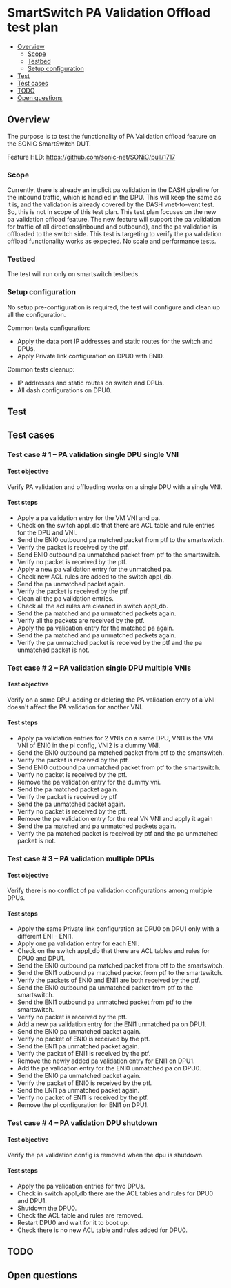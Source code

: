 # SmartSwitch PA Validation Offload test plan

* [Overview](#Overview)
   * [Scope](#Scope)
   * [Testbed](#Testbed)
   * [Setup configuration](#Setup%20configuration)
* [Test](#Test)
* [Test cases](#Test%20cases)
* [TODO](#TODO)
* [Open questions](#Open%20questions)

## Overview
The purpose is to test the functionality of PA Validation offload feature on the SONIC SmartSwitch DUT.

Feature HLD: https://github.com/sonic-net/SONiC/pull/1717

### Scope
Currently, there is already an implicit pa validation in the DASH pipeline for the inbound traffic, which is handled in the DPU. This will keep the same as it is, and the validation is already covered by the DASH vnet-to-vent test. So, this is not in scope of this test plan.
This test plan focuses on the new pa validation offload feature. The new feature will support the pa validation for traffic of all directions(inbound and outbound), and the pa validation is offloaded to the switch side.
This test is targeting to verify the pa validation offload functionality works as expected.
No scale and performance tests.

### Testbed
The test will run only on smartswitch testbeds.

### Setup configuration
No setup pre-configuration is required, the test will configure and clean up all the configuration.

Common tests configuration:
- Apply the data port IP addresses and static routes for the switch and DPUs.
- Apply Private link configuration on DPU0 with ENI0.

Common tests cleanup:
- IP addresses and static routes on switch and DPUs.
- All dash configurations on DPU0.

## Test

## Test cases
### Test case # 1 – PA validation single DPU single VNI
#### Test objective
Verify PA validation and offloading works on a single DPU with a single VNI.
#### Test steps
* Apply a pa validation entry for the VM VNI and pa.
* Check on the switch appl_db that there are ACL table and rule entries for the DPU and VNI.
* Send the ENI0 outbound pa matched packet from ptf to the smartswitch.
* Verify the packet is received by the ptf.
* Send ENI0 outbound pa unmatched packet from ptf to the smartswitch.
* Verify no packet is received by the ptf.
* Apply a new pa validation entry for the unmatched pa.
* Check new ACL rules are added to the switch appl_db.
* Send the pa unmatched packet again.
* Verify the packet is received by the ptf.
* Clean all the pa validation entries.
* Check all the acl rules are cleaned in switch appl_db.
* Send the pa matched and pa unmatched packets again.
* Verify all the packets are received by the ptf.
* Apply the pa validation entry for the matched pa again.
* Send the pa matched and pa unmatched packets again.
* Verify the pa unmatched packet is received by the ptf and the pa unmatched packet is not.

### Test case # 2 – PA validation single DPU multiple VNIs
#### Test objective
Verify on a same DPU, adding or deleting the PA validation entry of a VNI doesn't affect the PA validation for another VNI.
#### Test steps
* Apply pa validation entries for 2 VNIs on a same DPU, VNI1 is the VM VNI of ENI0 in the pl config, VNI2 is a dummy VNI.
* Send the ENI0 outbound pa matched packet from ptf to the smartswitch.
* Verify the packet is received by the ptf.
* Send ENI0 outbound pa unmatched packet from ptf to the smartswitch.
* Verify no packet is received by the ptf.
* Remove the pa validation entry for the dummy vni.
* Send the pa matched packet again.
* Verify the packet is received by ptf
* Send the pa unmatched packet again.
* Verify no packet is received by the ptf.
* Remove the pa validation entry for the real VN VNI and apply it again
* Send the pa matched and pa unmatched packets again.
* Verify the pa matched packet is received by ptf and the pa unmatched packet is not.

### Test case # 3 – PA validation multiple DPUs
#### Test objective
Verify there is no conflict of pa validation configurations among multiple DPUs.
#### Test steps
* Apply the same Private link configuration as DPU0 on DPU1 only with a different ENI - ENI1.
* Apply one pa validation entry for each ENI.
* Check on the switch appl_db that there are ACL tables and rules for DPU0 and DPU1.
* Send the ENI0 outbound pa matched packet from ptf to the smartswitch.
* Send the ENI1 outbound pa matched packet from ptf to the smartswitch.
* Verify the packets of ENI0 and ENI1 are both received by the ptf.
* Send the ENI0 outbound pa unmatched packet from ptf to the smartswitch.
* Send the ENI1 outbound pa unmatched packet from ptf to the smartswitch.
* Verify no packet is received by the ptf.
* Add a new pa validation entry for the ENI1 unmatched pa on DPU1.
* Send the ENI0 pa unmatched packet again.
* Verify no packet of ENI0 is received by the ptf.
* Send the ENI1 pa unmatched packet again.
* Verify the packet of ENI1 is received by the ptf.
* Remove the newly added pa validation entry for ENI1 on DPU1.
* Add the pa validation entry for the ENI0 unmatched pa on DPU0.
* Send the ENI0 pa unmatched packet again.
* Verify the packet of ENI0 is received by the ptf.
* Send the ENI1 pa unmatched packet again.
* Verify no packet of ENI1 is received by the ptf.
* Remove the pl configuration for ENI1 on DPU1.

### Test case # 4 – PA validation DPU shutdown
#### Test objective
Verify the pa validation config is removed when the dpu is shutdown.
#### Test steps
* Apply the pa validation entries for two DPUs.
* Check in switch appl_db there are the ACL tables and rules for DPU0 and DPU1.
* Shutdown the DPU0.
* Check the ACL table and rules are removed.
* Restart DPU0 and wait for it to boot up.
* Check there is no new ACL table and rules added for DPU0.

## TODO

## Open questions
